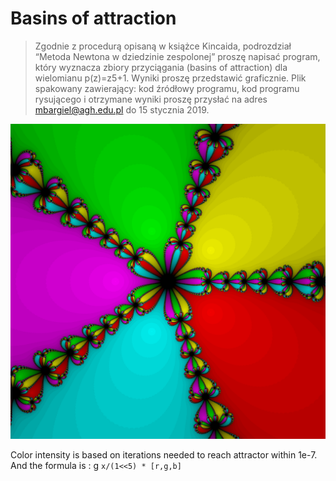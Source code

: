 # Basins of attraction

>Zgodnie z procedurą opisaną w książce Kincaida, podrozdział “Metoda Newtona w dziedzinie zespolonej” proszę napisać program, który wyznacza zbiory przyciągania (basins of attraction) dla wielomianu p(z)=z5+1. Wyniki proszę przedstawić graficznie. Plik spakowany zawierający: kod źródłowy programu, kod programu rysującego i otrzymane wyniki proszę przysłać na adres mbargiel@agh.edu.pl do 15 stycznia 2019.

![Newton fractal](./result.png)

Color intensity is based on iterations needed to reach attractor within 1e-7. And the formula 
is : g
`x/(1<<5) * [r,g,b]`
